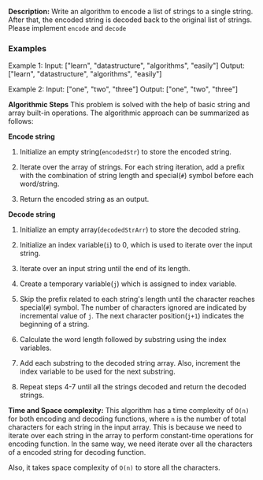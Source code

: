 **Description:**
Write an algorithm to encode a list of strings to a single string. After that, the encoded string is decoded back to the original list of strings. Please implement `encode` and `decode`

### Examples
Example 1:
Input: ["learn", "datastructure", "algorithms", "easily"]
Output: ["learn", "datastructure", "algorithms", "easily"]

Example 2:
Input: ["one", "two", "three"]
Output: ["one", "two", "three"]


**Algorithmic Steps**
This problem is solved with the help of basic string and array built-in operations. The algorithmic approach can be summarized as follows:

**Encode string**
1. Initialize an empty string(`encodedStr`) to store the encoded string.

2. Iterate over the array of strings. For each string iteration, add a prefix with the combination of string length and special(`#`) symbol before each word/string.

3. Return the encoded string as an output.

**Decode string**

1. Initialize an empty array(`decodedStrArr`) to store the decoded string.

2. Initialize an index variable(`i`) to 0, which is used to iterate over the input string.

3. Iterate over an input string until the end of its length.

4. Create a temporary variable(`j`) which is assigned to index variable.

5. Skip the prefix related to each string's length until the character reaches special(`#`) symbol. The number of characters ignored are indicated by incremental value of `j`. The next character position(`j+1`) indicates the beginning of a string.

6. Calculate the word length followed by substring using the index variables.

7. Add each substring to the decoded string array. Also, increment the index variable to be used for the next substring.

8. Repeat steps 4-7 until all the strings decoded and return the decoded strings.

**Time and Space complexity:**
This algorithm has a time complexity of `O(n)` for both encoding and decoding functions, where `n` is the number of total characters for each string in the input array. This is because we need to iterate over each string in the array to perform constant-time operations for encoding function. In the same way, we need iterate over all the characters of a encoded string for decoding function.

Also, it takes space complexity of `O(n)` to store all the characters.